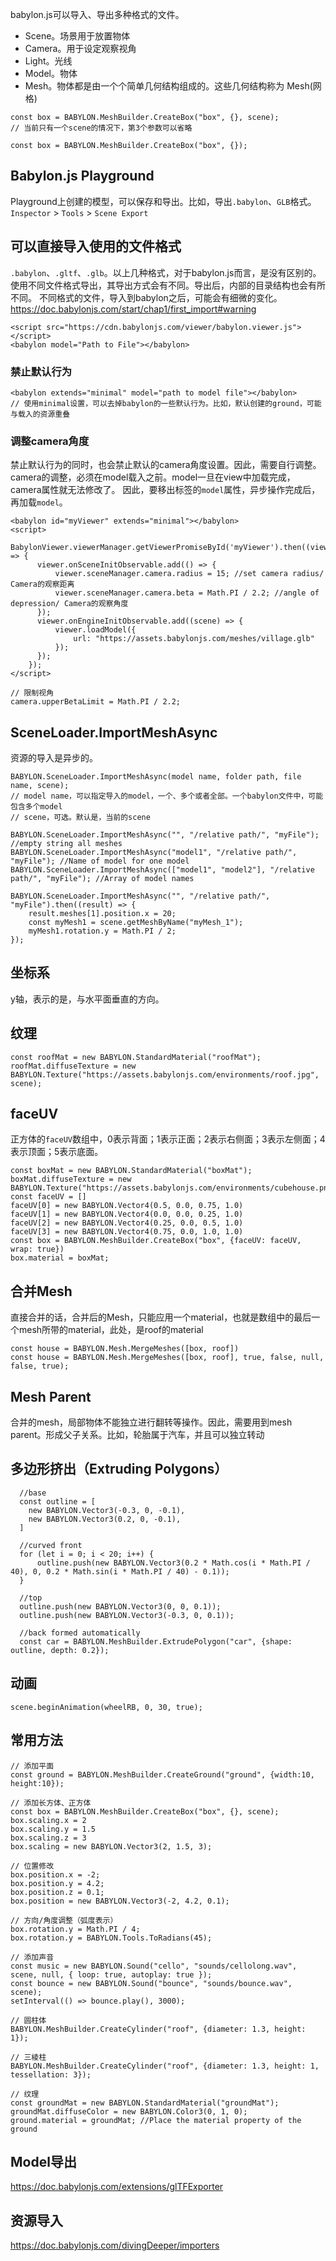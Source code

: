
babylon.js可以导入、导出多种格式的文件。

* Scene。场景用于放置物体
* Camera。用于设定观察视角
* Light。光线
* Model。物体
* Mesh。物体都是由一个个简单几何结构组成的。这些几何结构称为 Mesh(网格)


```
const box = BABYLON.MeshBuilder.CreateBox("box", {}, scene);
// 当前只有一个scene的情况下，第3个参数可以省略

const box = BABYLON.MeshBuilder.CreateBox("box", {});
```



##  Babylon.js Playground
Playground上创建的模型，可以保存和导出。比如，导出`.babylon`、`GLB`格式。
`Inspector` > `Tools` > `Scene Export`

##  可以直接导入使用的文件格式
`.babylon`、`.gltf`、`.glb`。以上几种格式，对于babylon.js而言，是没有区别的。
使用不同文件格式导出，其导出方式会有不同。导出后，内部的目录结构也会有所不同。
不同格式的文件，导入到babylon之后，可能会有细微的变化。
https://doc.babylonjs.com/start/chap1/first_import#warning


```
<script src="https://cdn.babylonjs.com/viewer/babylon.viewer.js"></script>
<babylon model="Path to File"></babylon>
```

### 禁止默认行为
```
<babylon extends="minimal" model="path to model file"></babylon>
// 使用minimal设置，可以去掉babylon的一些默认行为。比如，默认创建的ground，可能与载入的资源重叠
```

### 调整camera角度
禁止默认行为的同时，也会禁止默认的camera角度设置。因此，需要自行调整。
camera的调整，必须在model载入之前。model一旦在view中加载完成，camera属性就无法修改了。
因此，要移出<babylon>标签的`model`属性，异步操作完成后，再加载`model`。
```
<babylon id="myViewer" extends="minimal"></babylon>
<script>
    BabylonViewer.viewerManager.getViewerPromiseById('myViewer').then((viewer) => {
      viewer.onSceneInitObservable.add(() => {
          viewer.sceneManager.camera.radius = 15; //set camera radius/ Camera的观察距离
          viewer.sceneManager.camera.beta = Math.PI / 2.2; //angle of depression/ Camera的观察角度
      });
      viewer.onEngineInitObservable.add((scene) => {
          viewer.loadModel({
              url: "https://assets.babylonjs.com/meshes/village.glb"
          });
      });
    });
</script>
```

```
// 限制视角
camera.upperBetaLimit = Math.PI / 2.2;
```


##  SceneLoader.ImportMeshAsync

资源的导入是异步的。

```
BABYLON.SceneLoader.ImportMeshAsync(model name, folder path, file name, scene);
// model name，可以指定导入的model，一个、多个或者全部。一个babylon文件中，可能包含多个model
// scene，可选。默认是，当前的scene
```

```
BABYLON.SceneLoader.ImportMeshAsync("", "/relative path/", "myFile"); //empty string all meshes
BABYLON.SceneLoader.ImportMeshAsync("model1", "/relative path/", "myFile"); //Name of model for one model
BABYLON.SceneLoader.ImportMeshAsync(["model1", "model2"], "/relative path/", "myFile"); //Array of model names
```

```
BABYLON.SceneLoader.ImportMeshAsync("", "/relative path/", "myFile").then((result) => {
    result.meshes[1].position.x = 20;
    const myMesh1 = scene.getMeshByName("myMesh_1");
    myMesh1.rotation.y = Math.PI / 2;
});
```

##  坐标系
y轴，表示的是，与水平面垂直的方向。

##  纹理
```
const roofMat = new BABYLON.StandardMaterial("roofMat");
roofMat.diffuseTexture = new BABYLON.Texture("https://assets.babylonjs.com/environments/roof.jpg", scene);
```

##  faceUV
正方体的`faceUV`数组中，0表示背面；1表示正面；2表示右侧面；3表示左侧面；4表示顶面；5表示底面。
```
const boxMat = new BABYLON.StandardMaterial("boxMat");
boxMat.diffuseTexture = new BABYLON.Texture("https://assets.babylonjs.com/environments/cubehouse.png")
const faceUV = []
faceUV[0] = new BABYLON.Vector4(0.5, 0.0, 0.75, 1.0)
faceUV[1] = new BABYLON.Vector4(0.0, 0.0, 0.25, 1.0)
faceUV[2] = new BABYLON.Vector4(0.25, 0.0, 0.5, 1.0)
faceUV[3] = new BABYLON.Vector4(0.75, 0.0, 1.0, 1.0)
const box = BABYLON.MeshBuilder.CreateBox("box", {faceUV: faceUV, wrap: true})
box.material = boxMat;
```

##  合并Mesh
直接合并的话，合并后的Mesh，只能应用一个material，也就是数组中的最后一个mesh所带的material，此处，是roof的material
```
const house = BABYLON.Mesh.MergeMeshes([box, roof])
const house = BABYLON.Mesh.MergeMeshes([box, roof], true, false, null, false, true);
```

##  Mesh Parent
合并的mesh，局部物体不能独立进行翻转等操作。因此，需要用到mesh parent。形成父子关系。比如，轮胎属于汽车，并且可以独立转动


##  多边形挤出（Extruding Polygons）
```
  //base
  const outline = [
    new BABYLON.Vector3(-0.3, 0, -0.1),
    new BABYLON.Vector3(0.2, 0, -0.1),
  ]

  //curved front
  for (let i = 0; i < 20; i++) {
      outline.push(new BABYLON.Vector3(0.2 * Math.cos(i * Math.PI / 40), 0, 0.2 * Math.sin(i * Math.PI / 40) - 0.1));
  }

  //top
  outline.push(new BABYLON.Vector3(0, 0, 0.1));
  outline.push(new BABYLON.Vector3(-0.3, 0, 0.1));

  //back formed automatically
  const car = BABYLON.MeshBuilder.ExtrudePolygon("car", {shape: outline, depth: 0.2});
```

##  动画
```
scene.beginAnimation(wheelRB, 0, 30, true);
```

##  常用方法
```
// 添加平面
const ground = BABYLON.MeshBuilder.CreateGround("ground", {width:10, height:10});

// 添加长方体、正方体
const box = BABYLON.MeshBuilder.CreateBox("box", {}, scene);
box.scaling.x = 2
box.scaling.y = 1.5
box.scaling.z = 3
box.scaling = new BABYLON.Vector3(2, 1.5, 3);

// 位置修改
box.position.x = -2;
box.position.y = 4.2;
box.position.z = 0.1;
box.position = new BABYLON.Vector3(-2, 4.2, 0.1);

// 方向/角度调整（弧度表示）
box.rotation.y = Math.PI / 4;
box.rotation.y = BABYLON.Tools.ToRadians(45);

// 添加声音
const music = new BABYLON.Sound("cello", "sounds/cellolong.wav", scene, null, { loop: true, autoplay: true });
const bounce = new BABYLON.Sound("bounce", "sounds/bounce.wav", scene);
setInterval(() => bounce.play(), 3000);

// 圆柱体
BABYLON.MeshBuilder.CreateCylinder("roof", {diameter: 1.3, height: 1});

// 三棱柱
BABYLON.MeshBuilder.CreateCylinder("roof", {diameter: 1.3, height: 1, tessellation: 3});

// 纹理
const groundMat = new BABYLON.StandardMaterial("groundMat");
groundMat.diffuseColor = new BABYLON.Color3(0, 1, 0);
ground.material = groundMat; //Place the material property of the ground
```



##  Model导出
https://doc.babylonjs.com/extensions/glTFExporter

##  资源导入
https://doc.babylonjs.com/divingDeeper/importers